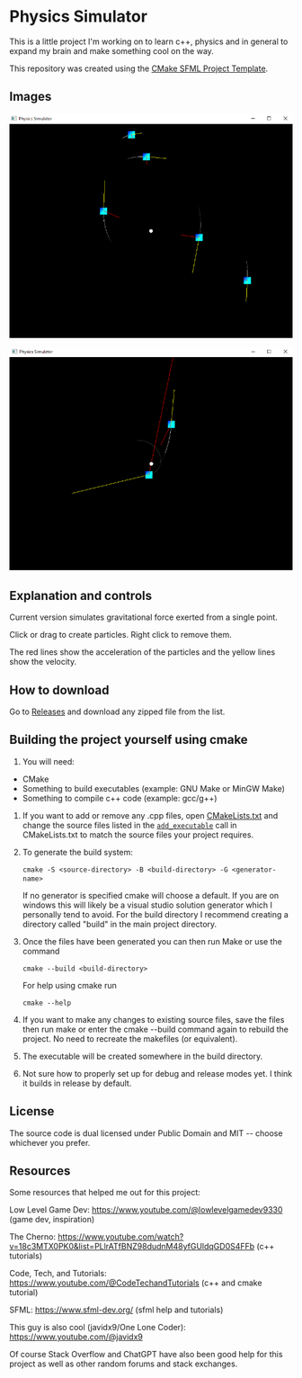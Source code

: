 # Physics Simulator

This is a little project I'm working on to learn c++, physics and in general to expand my brain and make something cool on the way.

This repository was created using the [CMake SFML Project Template](https://github.com/SFML/cmake-sfml-project).

## Images

![Image 1](images/image_1.png)

![Image 2](images/image_2.png)

## Explanation and controls

Current version simulates gravitational force exerted from a single point.

Click or drag to create particles. Right click to remove them.

The red lines show the acceleration of the particles and the yellow lines show the velocity.

## How to download

Go to [Releases](https://github.com/CoderXam/PhysicsSimulator/releases/) and download any zipped file from the list.
 
## Building the project yourself using cmake

1. You will need:
- CMake
- Something to build executables (example: GNU Make or MinGW Make)
- Something to compile c++ code (example: gcc/g++)

1. If you want to add or remove any .cpp files, open [CMakeLists.txt](CMakeLists.txt) and change the source files listed in the [`add_executable`](CMakeLists.txt#L10) call in CMakeLists.txt to match the source files your project requires.
1. To generate the build system:
    ```
    cmake -S <source-directory> -B <build-directory> -G <generator-name>
    ```
    If no generator is specified cmake will choose a default. If you are on windows this will likely be a visual studio solution generator which I personally tend to avoid. For the build directory I recommend creating a directory called "build" in the main project directory.

1. Once the files have been generated you can then run Make or use the command
    ```
    cmake --build <build-directory>
    ```

    For help using cmake run
    ```
    cmake --help
    ```
1. If you want to make any changes to existing source files, save the files then run make or enter the cmake --build command again to rebuild the project. No need to recreate the makefiles (or equivalent).
1. The executable will be created somewhere in the build directory.
1. Not sure how to properly set up for debug and release modes yet. I think it builds in release by default.

## License

The source code is dual licensed under Public Domain and MIT -- choose whichever you prefer.

## Resources

Some resources that helped me out for this project:

Low Level Game Dev: https://www.youtube.com/@lowlevelgamedev9330 (game dev, inspiration)

The Cherno: https://www.youtube.com/watch?v=18c3MTX0PK0&list=PLlrATfBNZ98dudnM48yfGUldqGD0S4FFb (c++ tutorials)

Code, Tech, and Tutorials: https://www.youtube.com/@CodeTechandTutorials (c++ and cmake tutorial)

SFML: https://www.sfml-dev.org/ (sfml help and tutorials)

This guy is also cool (javidx9/One Lone Coder): https://www.youtube.com/@javidx9

Of course Stack Overflow and ChatGPT have also been good help for this project as well as other random forums and stack exchanges. 
